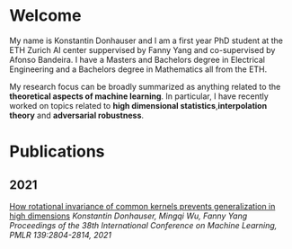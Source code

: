 # Welcome
My name is Konstantin Donhauser and I am a first year PhD student at the ETH Zurich AI center suppervised by Fanny Yang and co-supervised by Afonso Bandeira. 
I have a Masters and Bachelors degree in Electrical Engineering and a Bachelors degree in Mathematics all from the ETH.<br/>

My research focus can be broadly summarized as anything related to the **theoretical aspects of machine learning**. In particular, I have recently worked on topics related to **high dimensional statistics**,**interpolation theory** and **adversarial robustness**. 


# Publications
## 2021
[How rotational invariance of common kernels prevents generalization in high dimensions](http://proceedings.mlr.press/v139/donhauser21a.html)
*Konstantin Donhauser, Mingqi Wu, Fanny Yang Proceedings of the 38th International Conference on Machine Learning, PMLR 139:2804-2814, 2021*
